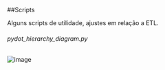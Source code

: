 ##Scripts

Alguns scripts de utilidade, ajustes em relação a ETL.

###### pydot_hierarchy_diagram.py
![image](https://user-images.githubusercontent.com/101486227/227644743-0b4593d8-af2f-4318-a250-c58ba21b6bba.png)
